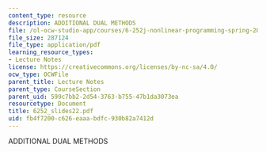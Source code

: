 ```yaml
---
content_type: resource
description: ADDITIONAL DUAL METHODS
file: /ol-ocw-studio-app/courses/6-252j-nonlinear-programming-spring-2003/fb4f7200c626eaaabdfc930b82a7412d_6252_slides22.pdf
file_size: 287124
file_type: application/pdf
learning_resource_types:
- Lecture Notes
license: https://creativecommons.org/licenses/by-nc-sa/4.0/
ocw_type: OCWFile
parent_title: Lecture Notes
parent_type: CourseSection
parent_uid: 599c7bb2-2d54-3763-b755-47b1da3073ea
resourcetype: Document
title: 6252_slides22.pdf
uid: fb4f7200-c626-eaaa-bdfc-930b82a7412d
---
```

ADDITIONAL DUAL METHODS